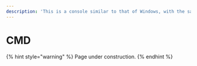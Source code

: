 ```yaml
---
description: 'This is a console similar to that of Windows, with the same purpose of use.'
---
```


# CMD

{% hint style="warning" %}
Page under construction.
{% endhint %}

